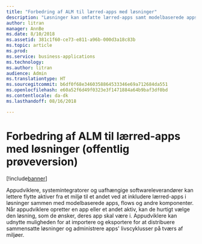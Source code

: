 ```yaml
---
title: "Forbedring af ALM til lærred-apps med løsninger"
description: "Løsninger kan omfatte lærred-apps samt modelbaserede apps, flows og andre komponenter."
author: litran
manager: AnnBe
ms.date: 8/10/2018
ms.assetid: 381c1f60-ce73-e811-a96b-000d3a18c83b
ms.topic: article
ms.prod: 
ms.service: business-applications
ms.technology: 
ms.author: litran
audience: Admin
ms.translationtype: HT
ms.sourcegitcommit: b6df0f68e3460358864533346e69a712684da551
ms.openlocfilehash: e60a52f6d49f0323e3f1471884a64b9baf3df0bd
ms.contentlocale: da-dk
ms.lasthandoff: 08/16/2018

---
```

# <a name="improve-alm-for-canvas-apps-with-solutions-public-preview"></a>Forbedring af ALM til lærred-apps med løsninger (offentlig prøveversion)


[!include[banner](../../includes/banner.md)]

Appudviklere, systemintegratorer og uafhængige softwareleverandører kan lettere flytte aktiver fra et miljø til et andet ved at inkludere lærred-apps i løsninger sammen med modelbaserede apps, flows og andre komponenter. Når appudviklere opretter en app eller et andet aktiv, kan de hurtigt vælge den løsning, som de ønsker, deres app skal være i. Appudviklere kan udnytte muligheden for at importere og eksportere for at distribuere sammensatte løsninger og administrere apps' livscyklusser på tværs af miljøer.

